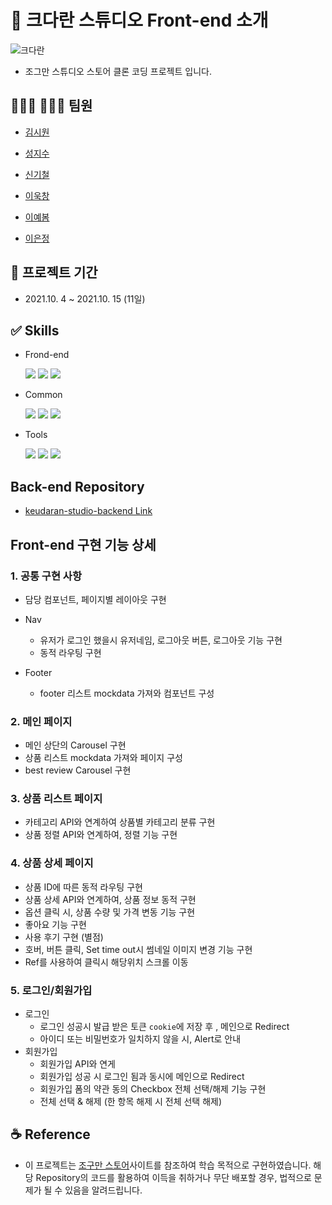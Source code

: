 # 🦖 크다란 스튜디오 Front-end 소개
![크다란](https://user-images.githubusercontent.com/87760409/137558624-5290cf93-db93-4d5f-8b24-00453ab28c64.png)

- 조그만 스튜디오 스토어 클론 코딩 프로젝트 입니다.

## 💁🏻‍♂️ 💁🏻‍♀️ 팀원

- [김시원](https://github.com/k-cool)

- [성지수](https://github.com/seong-ji-sue)

- [신기철](https://github.com/PhilipShinnn)

- [이욱창](https://github.com/wook95)

- [이예봄](https://github.com/yebomlee)

- [이은정](http://github.com/leecoder21)

## 📅 프로젝트 기간

- 2021.10. 4 ~ 2021.10. 15 (11일)

## ✅ Skills

- Frond-end

  ![](https://img.shields.io/badge/-React-%2361DAFB?style=flat&logo=react&logoColor=black) ![](https://img.shields.io/badge/-React%20Router-%23CA4245?style=flat&logo=reactrouter&logoColor=white) ![](https://img.shields.io/badge/-Javascript-%23F7DF1E?style=flat&logo=javascript&logoColor=white) 
  
- Common


  ![](https://img.shields.io/badge/-Git-%23F05032?style=flat&logo=git&logoColor=white) ![](https://img.shields.io/badge/-Eslint-%234B32C3?style=flat&logo=eslint&logoColor=white) ![](https://img.shields.io/badge/-Prettier-%23F7B93E?style=flat&logo=prettier&logoColor=white)

- Tools


  ![](https://img.shields.io/badge/-GitHub-%23000000??style=flat&logo=github&logoColor=white) ![](https://img.shields.io/badge/-Slack-%234A154B??style=flat&logo=slack&logoColor=white) ![](https://img.shields.io/badge/-Postman-%23FF6C37??style=flat&logo=postman&logoColor=white) 

## Back-end Repository

- [keudaran-studio-backend Link](https://github.com/wecode-bootcamp-korea/fullstack2-1st-keudaran-studio-backend)

## Front-end 구현 기능 상세
### 1. 공통 구현 사항
- 담당 컴포넌트, 페이지별 레이아웃 구현

 - Nav
   - 유저가 로그인 했을시 유저네임, 로그아웃 버튼, 로그아웃 기능 구현
   - 동적 라우팅 구현
 
 - Footer
    - footer 리스트 mockdata 가져와 컴포넌트 구성
 
### 2. 메인 페이지
 - 메인 상단의 Carousel 구현
 - 상품 리스트 mockdata 가져와 페이지 구성
 - best review Carousel 구현
 
### 3. 상품 리스트 페이지
 - 카테고리 API와 연계하여 상품별 카테고리 분류 구현
 - 상품 정렬 API와 연계하여, 정렬 기능 구현
 
### 4. 상품 상세 페이지
 - 상품 ID에 따른 동적 라우팅 구현
 - 상품 상세 API와 연계하여, 상품 정보 동적 구현
 - 옵션 클릭 시, 상품 수량 및 가격 변동 기능 구현
 - 좋아요 기능 구현
 - 사용 후기 구현 (별점)
 - 호버, 버튼 클릭, Set time out시 썸네일 이미지 변경 기능 구현
 - Ref를 사용하여 클릭시 해당위치 스크롤 이동
 
 ### 5. 로그인/회원가입
 - 로그인
    - 로그인 성공시 발급 받은 토큰 `cookie`에 저장 후 , 메인으로 Redirect
    - 아이디 또는 비밀번호가 일치하지 않을 시, Alert로 안내
 - 회원가입
    - 회원가입 API와 연게
    - 회원가입 성공 시 로그인 됨과 동시에 메인으로 Redirect
    - 회원가입 폼의 약관 동의 Checkbox 전체 선택/해제 기능 구현
    - 전체 선택 & 해제 (한 항목 해제 시 전체 선택 해제)


## ☕️ Reference

- 이 프로젝트는 [조구만 스토어](http://www.jogumanstore.com)사이트를 참조하여 학습 목적으로 구현하였습니다. 해당 Repository의 코드를 활용하여 이득을 취하거나 무단 배포할 경우, 법적으로 문제가 될 수 있음을 알려드립니다.
